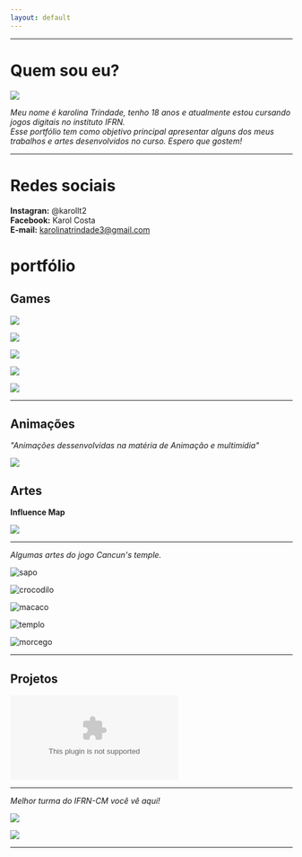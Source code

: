 ```yaml
---
layout: default
---
```


* * *

# Quem sou eu?  

![](karol.jpg)  

 _Meu nome é karolina Trindade, tenho 18 anos e atualmente estou cursando jogos digitais no instituto IFRN._  
 _Esse portfólio tem como objetivo principal apresentar alguns dos meus trabalhos e artes desenvolvidos no curso. Espero que gostem!_
 
 
 * * *
 
# Redes sociais  

**Instagran:** @karollt2  
**Facebook:** Karol Costa      
**E-mail:** karolinatrindade3@gmail.com    


 
# portfólio

## Games  

[![](GoCornGo.png)](https://jadsamiamedeiros.github.io/GoCornGoOriginal/)  

[![](musibox.png)](https://jadsamiamedeiros.github.io/Musibox/)  

[![](CancunTemple.png)](https://alessandrats.github.io/CancunsTemple/)  

[![](JogandoLixo.png)](https://alessandrats.github.io/JogandoOLixo/)  

[![](TeethDefense.png)](https://alessandrats.github.io/TeethDefense/)

* * *  

## Animações  

_"Animações dessenvolvidas na matéria de Animação e multimídia"_  

![](sapo-andando.gif)    


## Artes  

**Influence Map**  

![](influencemap.jpg)  

* * *  

_Algumas artes do jogo Cancun's temple._

![sapo](sapão.png)  

![crocodilo](crocodilo.png)  

![macaco](macaco.png)  

![templo](templo1.png)  

![morcego](Morcego.png)  

* * *  




  
## Projetos  

![Projeto Integrador](ProjetoIntegradoTowerDefense.docx)    


* * *

_Melhor turma do IFRN-CM você vê aqui!_  

[![](PJD3V.jpg)]()  

[![](Musical.jpg)]()

* * * 

